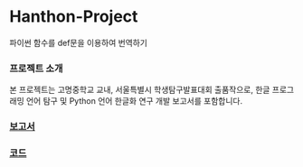 # Hanthon-Project
파이썬 함수를 def문을 이용하여 번역하기

### 프로젝트 소개
본 프로젝트는 고명중학교 교내, 서울특별시 학생탐구발표대회 출품작으로, 한글 프로그래밍 언어 탐구 및 Python 언어 한글화 연구 개발 보고서를 포함합니다.

### [보고서](https://github.com/LeeDonggyu-07/Hanthon-Project/blob/master/Docs.md)
### [코드](https://github.com/LeeDonggyu-07/Hanthon-Project/blob/master/main.py)
